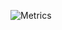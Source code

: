 <!-- If you're using "main" as default branch -->
![Metrics](https://github.com/ChristianDiesta/ChristianDiesta/lowlighter/main/github-metrics.svg)
